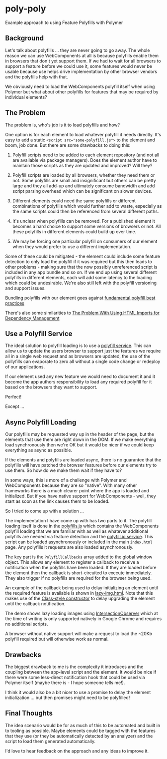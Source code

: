 # poly-poly

Example approach to using Feature Polyfills with Polymer

## Background

Let's talk about polyfills ... they are never going to go away. The whole reason we can use
WebComponents at all is because polyfills enable them in browsers that don't yet support them.
If we had to wait for all browsers to support a feature before we could use it, some features
would never be usable because use helps drive implementation by other browser vendors and the
polyfills help with that.

We obviously need to load the WebComponents polyfill itself when using Polymer but what about
other polyfills for features that may be required by individual elements?

## The Problem

The problem is, who's job is it to load polyfills and how?

One option is for each element to load whatever polyfill it needs directly. It's easy to add
a static `<script src="some-polyfill.js">` to the element and boom, job done. But there are
some drawbacks to doing this:

1. Polyfill scripts need to be added to each element repository (and not all are available
via package managers). Does the element author have to maintain those scripts as they are
updated and improved? Will they?

2. Polyfill scripts are loaded by all browsers, whether they need them or not. Some polyfills
are small and insignificant but others can be pretty large and they all add-up and ultimately
consume bandwidth and add script parsing overhead which can be significant on slower devices.

3. Different elements could need the same polyfills or different combinations of polyfills
which would further add to waste, especially as the same scripts could then be referenced from
several different paths.

3. It's unclear when polyfills can be removed. For a published element it becomes a hard choice
to support some versions of browsers or not. All these polyfills in different elements could 
build up over time.

4. We may be forcing one particular polyfill on consumers of our element when they would
prefer to use a different implementation.

Some of these could be mitigated - the element could include some feature detection to only
load the polyfill if it was required but this then leads to other problems - making sure that
the now possibly unreferenced script is included in any app bundle and so on. If we end up using
several different polyfills in different elements, each will add some latency to the loading
which could be undesirable. We're also still left with the polyfill versioning and support issues.

Bundling polyfills with our element goes against [fundamental polyfill best practices](https://w3ctag.github.io/polyfills/)

There's also some similarities to [The Problem With Using HTML Imports for Dependency Management](https://www.tjvantoll.com/2014/08/12/the-problem-with-using-html-imports-for-dependency-management/)

## Use a Polyfill Service

The ideal solution to polyfill loading is to use a [polyfill service](https://polyfill.io/v2/docs/).
This can allow us to update the users browser to support just the features we require all in a
single web request and as browsers are updated, the use of the pollyfills can evaporate to zero
all without a single code change or redeploy of our applications.

If our element used any new feature we would need to document it and it become the app authors 
responsibility to load any required polyfill for it based on the browsers they want to support.

Perfect!

Except ...

## Async Polyfill Loading

Our polyfills may be requested way up in the header of the page, but the elements that use them
are right down in the DOM. If we make everything load synchronously then we're OK but it would be
nicer if we could keep everything as async as possible.

If the elements and polyfills are loaded async, there is no guarantee that the polyfills will have
patched the browser features before our elements try to use them. So how do we make them wait if
they have to?

In some ways, this is more of a challenge with Polymer and WebComponents because they are so "native".
With many other frameworks there is a much clearer point where the app is loaded and initialized.
But if you have native support for WebComponents - well, they start as soon as the link causes them
to be loaded.

So I tried to come up with a solution ...

The implementation I have come up with has two parts to it. The polyfill loading itself is done
in the [polyfills.js](./polyfills.js) which contains the WebComponents polyfill loading
that we are familiar with as well as whatever additional polyfills are needed via feature detection
and the [polyfill.io service](https://polyfill.io/v2/docs/). This script can be loaded asynchronously
or included in the main `index.html` page. Any polyfills it requests are also loaded asynchronously.

The key part is the `PolyfillCallbacks` array added to the global window object. This allows any
element to register a callback to receive a notification when the polyfills have been loaded. If
they are loaded before the element then the callback is short-circuited to execute immediately.
They also trigger if no polyfills are required for the browser being used.

An example of the callback being used to delay initializing an element until the required feature
is available is shown in [lazy-img.html](./lazy-img.html). Note that this makes use of
the [Class-style constructor](https://www.polymer-project.org/1.0/docs/devguide/registering-elements#element-constructor)
to delay upgrading the element until the callback notification.

The demo shows lazy loading images using [IntersectionObserver](https://developers.google.com/web/updates/2016/04/intersectionobserver)
which at the time of writing is only supported natively in Google Chrome and requires no additional
scripts.

A browser without native support will make a request to load the ~20Kb polyfill required but will
otherwise work as normal.

## Drawbacks

The biggest drawback to me is the complexity it introduces and the coupling between the app-level
script and the element. It would be nice if there were some less-direct notification hook that could
be used via Polymer itself (maybe there is - I hope someone tells me!).

I think it would also be a bit nicer to use a promise to delay the element initialization ... but
then promises might need to be polyfilled!

## Final Thoughts

The idea scenario would be for as much of this to be automated and built in to tooling as
possible. Maybe elements could be tagged with the features that they use (or they be automatically
detected by an analyzer) and the script to load them generated automatically.

I'd love to hear feedback on the approach and any ideas to improve it.
